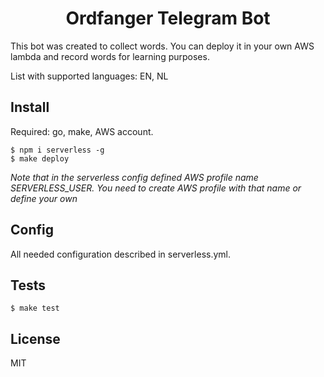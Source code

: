 <h1 align="center">
Ordfanger Telegram Bot
</h1>

This bot was created to collect words. You can deploy it in your own AWS lambda and record words for learning purposes.

List with supported languages:
EN, NL

## Install

Required: go, make, AWS account.

```
$ npm i serverless -g
$ make deploy
```

*Note that in the serverless config defined AWS profile name SERVERLESS_USER. You need to create AWS profile with that name or define your own*


## Config
All needed configuration described in serverless.yml.


## Tests
```
$ make test
```

## License

MIT
